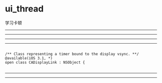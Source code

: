# ui_thread
学习卡顿



<hr>



<hr>



<hr>



<hr>


```

/** Class representing a timer bound to the display vsync. **/
@available(iOS 3.1, *)
open class CADisplayLink : NSObject {


```



<hr>



<hr>

